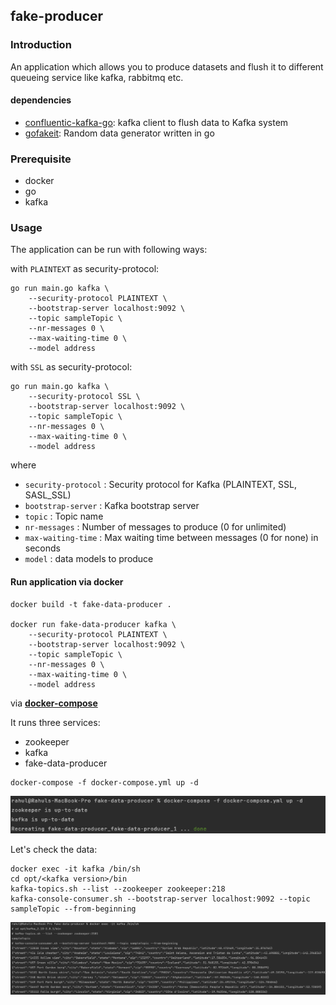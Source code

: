 ## fake-producer

### Introduction

An application which allows you to produce datasets and flush it to different queueing service like kafka, rabbitmq etc. 

#### dependencies
- [confluentic-kafka-go](https://github.com/confluentinc/confluent-kafka-go): kafka client to flush data to Kafka system
- [gofakeit](https://github.com/brianvoe/gofakeit): Random data generator written in go

### Prerequisite
- docker
- go
- kafka

### Usage

The application can be run with following ways:

with `PLAINTEXT` as security-protocol:

```shell
go run main.go kafka \
    --security-protocol PLAINTEXT \
    --bootstrap-server localhost:9092 \
    --topic sampleTopic \
    --nr-messages 0 \
    --max-waiting-time 0 \
    --model address
```

with `SSL` as security-protocol:

```shell
go run main.go kafka \
    --security-protocol SSL \
    --bootstrap-server localhost:9092 \
    --topic sampleTopic \
    --nr-messages 0 \
    --max-waiting-time 0 \
    --model address
```

where

- `security-protocol` : Security protocol for Kafka (PLAINTEXT, SSL, SASL_SSL)
- `bootstrap-server` : Kafka bootstrap server
- `topic` : Topic name
- `nr-messages` : Number of messages to produce (0 for unlimited)
- `max-waiting-time` : Max waiting time between messages (0 for none) in seconds
- `model` : data models to produce

#### Run application via docker

```shell
docker build -t fake-data-producer .

docker run fake-data-producer kafka \ 
    --security-protocol PLAINTEXT \
    --bootstrap-server localhost:9092 \
    --topic sampleTopic \
    --nr-messages 0 \
    --max-waiting-time 0 \
    --model address
```

via **[docker-compose](docker-compose.yml)**

It runs three services:
- zookeeper
- kafka
- fake-data-producer

```shell
docker-compose -f docker-compose.yml up -d
```

![docker](images/docker-run-successfully.png)

Let's check the data:

```shell
docker exec -it kafka /bin/sh
cd opt/<kafka version>/bin
kafka-topics.sh --list --zookeeper zookeeper:218
kafka-console-consumer.sh --bootstrap-server localhost:9092 --topic sampleTopic --from-beginning
```

![run](images/data.png)